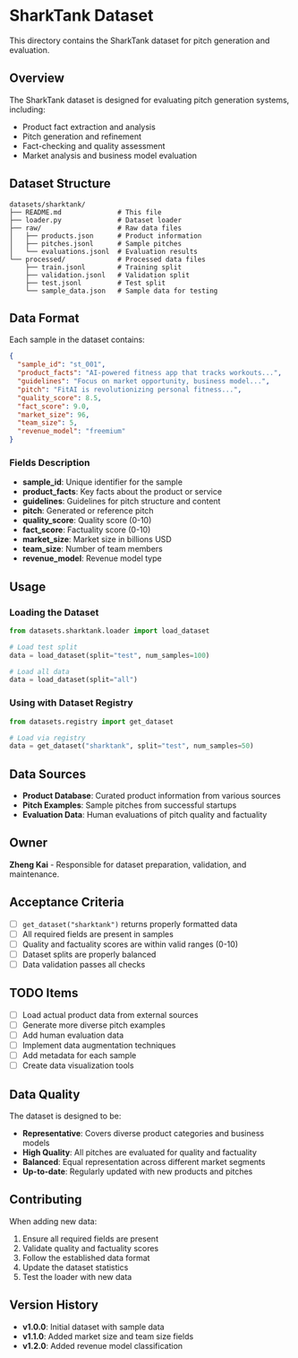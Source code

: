 # SharkTank Dataset

This directory contains the SharkTank dataset for pitch generation and evaluation.

## Overview

The SharkTank dataset is designed for evaluating pitch generation systems, including:
- Product fact extraction and analysis
- Pitch generation and refinement
- Fact-checking and quality assessment
- Market analysis and business model evaluation

## Dataset Structure

```
datasets/sharktank/
├── README.md              # This file
├── loader.py              # Dataset loader
├── raw/                   # Raw data files
│   ├── products.json      # Product information
│   ├── pitches.jsonl      # Sample pitches
│   └── evaluations.jsonl  # Evaluation results
└── processed/             # Processed data files
    ├── train.jsonl        # Training split
    ├── validation.jsonl   # Validation split
    ├── test.jsonl         # Test split
    └── sample_data.json   # Sample data for testing
```

## Data Format

Each sample in the dataset contains:

```json
{
  "sample_id": "st_001",
  "product_facts": "AI-powered fitness app that tracks workouts...",
  "guidelines": "Focus on market opportunity, business model...",
  "pitch": "FitAI is revolutionizing personal fitness...",
  "quality_score": 8.5,
  "fact_score": 9.0,
  "market_size": 96,
  "team_size": 5,
  "revenue_model": "freemium"
}
```

### Fields Description

- **sample_id**: Unique identifier for the sample
- **product_facts**: Key facts about the product or service
- **guidelines**: Guidelines for pitch structure and content
- **pitch**: Generated or reference pitch
- **quality_score**: Quality score (0-10)
- **fact_score**: Factuality score (0-10)
- **market_size**: Market size in billions USD
- **team_size**: Number of team members
- **revenue_model**: Revenue model type

## Usage

### Loading the Dataset

```python
from datasets.sharktank.loader import load_dataset

# Load test split
data = load_dataset(split="test", num_samples=100)

# Load all data
data = load_dataset(split="all")
```

### Using with Dataset Registry

```python
from datasets.registry import get_dataset

# Load via registry
data = get_dataset("sharktank", split="test", num_samples=50)
```

## Data Sources

- **Product Database**: Curated product information from various sources
- **Pitch Examples**: Sample pitches from successful startups
- **Evaluation Data**: Human evaluations of pitch quality and factuality

## Owner

**Zheng Kai** - Responsible for dataset preparation, validation, and maintenance.

## Acceptance Criteria

- [ ] `get_dataset("sharktank")` returns properly formatted data
- [ ] All required fields are present in samples
- [ ] Quality and factuality scores are within valid ranges (0-10)
- [ ] Dataset splits are properly balanced
- [ ] Data validation passes all checks

## TODO Items

- [ ] Load actual product data from external sources
- [ ] Generate more diverse pitch examples
- [ ] Add human evaluation data
- [ ] Implement data augmentation techniques
- [ ] Add metadata for each sample
- [ ] Create data visualization tools

## Data Quality

The dataset is designed to be:
- **Representative**: Covers diverse product categories and business models
- **High Quality**: All pitches are evaluated for quality and factuality
- **Balanced**: Equal representation across different market segments
- **Up-to-date**: Regularly updated with new products and pitches

## Contributing

When adding new data:
1. Ensure all required fields are present
2. Validate quality and factuality scores
3. Follow the established data format
4. Update the dataset statistics
5. Test the loader with new data

## Version History

- **v1.0.0**: Initial dataset with sample data
- **v1.1.0**: Added market size and team size fields
- **v1.2.0**: Added revenue model classification
